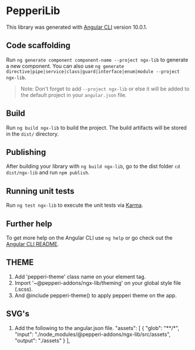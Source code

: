 # PepperiLib

This library was generated with [Angular CLI](https://github.com/angular/angular-cli) version 10.0.1.

## Code scaffolding

Run `ng generate component component-name --project ngx-lib` to generate a new component. You can also use `ng generate directive|pipe|service|class|guard|interface|enum|module --project ngx-lib`.
> Note: Don't forget to add `--project ngx-lib` or else it will be added to the default project in your `angular.json` file. 

## Build

Run `ng build ngx-lib` to build the project. The build artifacts will be stored in the `dist/` directory.

## Publishing

After building your library with `ng build ngx-lib`, go to the dist folder `cd dist/ngx-lib` and run `npm publish`.

## Running unit tests

Run `ng test ngx-lib` to execute the unit tests via [Karma](https://karma-runner.github.io).

## Further help

To get more help on the Angular CLI use `ng help` or go check out the [Angular CLI README](https://github.com/angular/angular-cli/blob/master/README.md).


## THEME
1. Add 'pepperi-theme' class name on your <root> element tag.
2. Import '~@pepperi-addons/ngx-lib/theming' on your global style file (.scss).
3. And @include pepperi-theme() to apply pepperi theme on the app.

## SVG's
1. Add the following to the angular.json file.
"assets": [
    {
        "glob": "**/*",
        "input": "./node_modules/@pepperi-addons/ngx-lib/src/assets",
        "output": "./assets"
    }
],